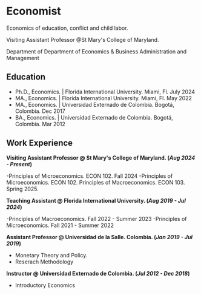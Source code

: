 # Economist

Economics of education, conflict and child labor.

Visiting Assistant Professor @St Mary's College of Maryland.

Department of Department of Economics & Business Administration and Management


## Education

- Ph.D., Economics. | Florida International University. Miami, Fl. July 2024
- MA., Economics.   | Florida International University. Miami, Fl. May 2022
- MA., Economics.   | Universidad Externado de Colombia. Bogotá, Colombia. Dec 2017
- BA., Economics.   | Universidad Externado de Colombia. Bogotá, Colombia. Mar 2012


## Work Experience
**Visiting Assistant Professor @ St Mary's College of Maryland. (_Aug 2024 - Present_)**

-Principles of Microeconomics. ECON 102. Fall 2024
-Principles of Microeconomics. ECON 102. Principles of Macroeconomics. ECON 103. Spring 2025.


**Teaching Assistant @ Florida International University. (_Aug 2019 - Jul 2024_)**

-Principles of Macroeconomics. Fall 2022 - Summer 2023
-Principles of Microeconomics. Fall 2021 - Summer 2022


**Assistant Professor @ Universidad de la Salle. Colombia. (_Jan 2019 - Jul 2019_)**

- Monetary Theory and Policy.
- Reserach Methodology

**Instructor @ Universidad Externado de Colombia. (_Jul 2012 - Dec 2018_)**

- Introductory Economics
